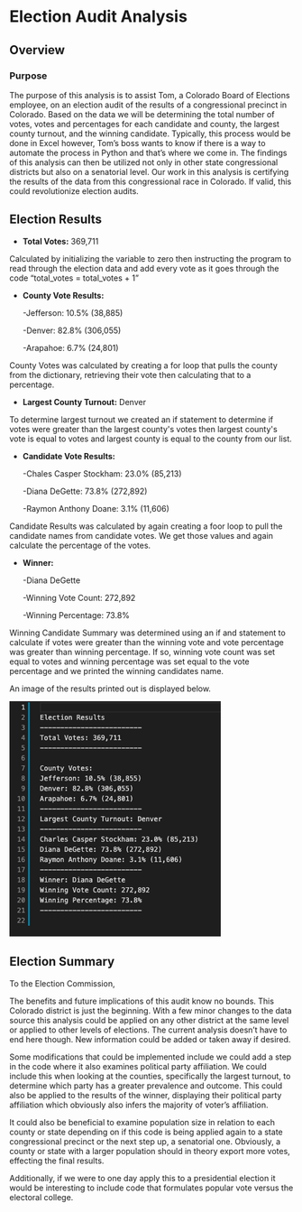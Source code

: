 # Election Audit Analysis
## Overview
### Purpose
The purpose of this analysis is to assist Tom, a Colorado Board of Elections employee, on an election audit of the results of a congressional precinct in Colorado. Based on the data we will be determining the total number of votes, votes and percentages for each candidate and county, the largest county turnout, and the winning candidate. Typically, this process would be done in Excel however, Tom’s boss wants to know if there is a way to automate the process in Python and that’s where we come in. The findings of this analysis can then be utilized not only in other state congressional districts but also on a senatorial level. Our work in this analysis is certifying the results of the data from this congressional race in Colorado. If valid, this could revolutionize election audits.
## Election Results
* **Total Votes:** 369,711

Calculated by initializing the variable to zero then instructing the program to read through the election data and add every vote as it goes through the code “total_votes = total_votes + 1”
* **County Vote Results:**

  -Jefferson: 10.5% (38,885)
  
  -Denver: 82.8% (306,055)
  
  -Arapahoe: 6.7% (24,801)
  
 County Votes was calculated by creating a for loop that pulls the county from the dictionary, retrieving their vote then calculating that to a percentage.
* **Largest County Turnout:** Denver

 To determine largest turnout we created an if statement to determine if votes were greater than the largest county's votes then largest county's vote is equal to votes and largest county is equal to the county from our list.
* **Candidate Vote Results:**

  -Chales Casper Stockham: 23.0% (85,213)
  
  -Diana DeGette: 73.8% (272,892)
  
  -Raymon Anthony Doane: 3.1% (11,606)
  
 Candidate Results was calculated by again creating a foor loop to pull the candidate names from candidate votes. We get those values and again calculate the percentage of the votes. 
* **Winner:**

  -Diana DeGette
  
  -Winning Vote Count: 272,892
  
  -Winning Percentage: 73.8%
  
 Winning Candidate Summary was determined using an if and statement to calculate if votes were greater than the winning vote and vote percentage was greater than winning percentage. If so, winning vote count was set equal to votes and winning percentage was set equal to the vote percentage and we printed the winning candidates name.
  
An image of the results printed out is displayed below.

![election_results.png](https://github.com/CristinaCod/election_analysis/blob/main/analysis/Election_Results.png)
## Election Summary
To the Election Commission,

The benefits and future implications of this audit know no bounds. This Colorado district is just the beginning. With a few minor changes to the data source this analysis could be applied on any other district at the same level or applied to other levels of elections. The current analysis doesn’t have to end here though. New information could be added or taken away if desired. 

Some modifications that could be implemented include we could add a step in the code where it also examines political party affiliation. We could include this when looking at the counties, specifically the largest turnout, to determine which party has a greater prevalence and outcome. This could also be applied to the results of the winner, displaying their political party affiliation which obviously also infers the majority of voter’s affiliation.

It could also be beneficial to examine population size in relation to each county or state depending on if this code is being applied again to a state congressional precinct or the next step up, a senatorial one. Obviously, a county or state with a larger population should in theory export more votes, effecting the final results. 

Additionally, if we were to one day apply this to a presidential election it would be interesting to include code that formulates popular vote versus the electoral college. 


